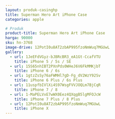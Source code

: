 ```yaml
---
layout: produk-casinghp
title: Superman Hero Art iPhone Case
categories: apple

# Produk
product-title: Superman Hero Art iPhone Case
harga: 90000
sku: hn-3768
image-drive: 12PotI0u8AT2zbAP995fzoNmWuq7MGUwL
gallery:
  - url: 1JeEFdVGyz-bJBRcBR3_eA1Gt-CcafVTU
    title: iPhone 5 / 5s / SE
  - url: 15S65nhIBT2PXnPds0WHeJ6V6FkMMKjbT
    title: iPhone 6 / 6s
  - url: 1gtzZsSy76aFWMHl7gD-Fg_dV2WzY92Sv
    title: iPhone 6 Plus / 6s Plus
  - url: 11uspfbIVlXi4S97WsgFVVJOQLm7BjCqR
    title: iPhone 7 / 8
  - url: 1-MaPELVxE7wWX0Eez4QXqgB5lgMFOJcW
    title: iPhone 7 Plus / 8 Plus
  - url: 12PotI0u8AT2zbAP995fzoNmWuq7MGUwL
    title: iPhone X
---
```

